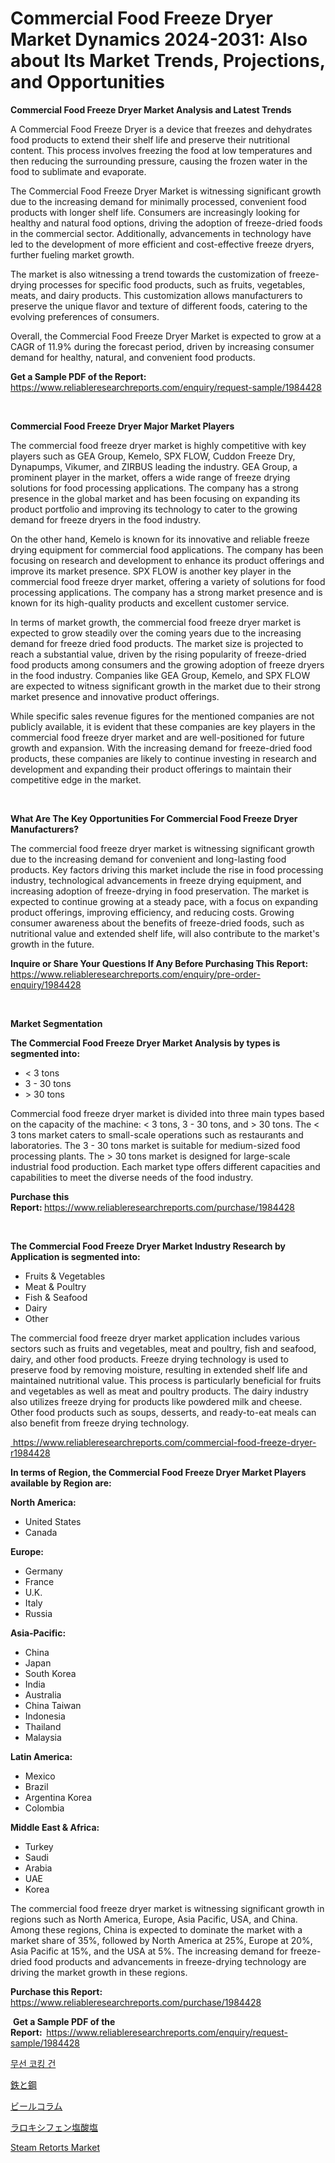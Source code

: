 <p><h1>Commercial Food Freeze Dryer Market Dynamics 2024-2031: Also about Its Market Trends, Projections, and Opportunities</h1></p><p><strong>Commercial Food Freeze Dryer Market Analysis and Latest Trends</strong></p>
<p><p>A Commercial Food Freeze Dryer is a device that freezes and dehydrates food products to extend their shelf life and preserve their nutritional content. This process involves freezing the food at low temperatures and then reducing the surrounding pressure, causing the frozen water in the food to sublimate and evaporate.</p><p>The Commercial Food Freeze Dryer Market is witnessing significant growth due to the increasing demand for minimally processed, convenient food products with longer shelf life. Consumers are increasingly looking for healthy and natural food options, driving the adoption of freeze-dried foods in the commercial sector. Additionally, advancements in technology have led to the development of more efficient and cost-effective freeze dryers, further fueling market growth.</p><p>The market is also witnessing a trend towards the customization of freeze-drying processes for specific food products, such as fruits, vegetables, meats, and dairy products. This customization allows manufacturers to preserve the unique flavor and texture of different foods, catering to the evolving preferences of consumers.</p><p>Overall, the Commercial Food Freeze Dryer Market is expected to grow at a CAGR of 11.9% during the forecast period, driven by increasing consumer demand for healthy, natural, and convenient food products.</p></p>
<p><strong>Get a Sample PDF of the Report:&nbsp;</strong> <a href="https://www.reliableresearchreports.com/enquiry/request-sample/1984428">https://www.reliableresearchreports.com/enquiry/request-sample/1984428</a></p>
<p>&nbsp;</p>
<p><strong>Commercial Food Freeze Dryer Major Market Players</strong></p>
<p><p>The commercial food freeze dryer market is highly competitive with key players such as GEA Group, Kemelo, SPX FLOW, Cuddon Freeze Dry, Dynapumps, Vikumer, and ZIRBUS leading the industry. GEA Group, a prominent player in the market, offers a wide range of freeze drying solutions for food processing applications. The company has a strong presence in the global market and has been focusing on expanding its product portfolio and improving its technology to cater to the growing demand for freeze dryers in the food industry.</p><p>On the other hand, Kemelo is known for its innovative and reliable freeze drying equipment for commercial food applications. The company has been focusing on research and development to enhance its product offerings and improve its market presence. SPX FLOW is another key player in the commercial food freeze dryer market, offering a variety of solutions for food processing applications. The company has a strong market presence and is known for its high-quality products and excellent customer service.</p><p>In terms of market growth, the commercial food freeze dryer market is expected to grow steadily over the coming years due to the increasing demand for freeze dried food products. The market size is projected to reach a substantial value, driven by the rising popularity of freeze-dried food products among consumers and the growing adoption of freeze dryers in the food industry. Companies like GEA Group, Kemelo, and SPX FLOW are expected to witness significant growth in the market due to their strong market presence and innovative product offerings.</p><p>While specific sales revenue figures for the mentioned companies are not publicly available, it is evident that these companies are key players in the commercial food freeze dryer market and are well-positioned for future growth and expansion. With the increasing demand for freeze-dried food products, these companies are likely to continue investing in research and development and expanding their product offerings to maintain their competitive edge in the market.</p></p>
<p>&nbsp;</p>
<p><strong>What Are The Key Opportunities For Commercial Food Freeze Dryer Manufacturers?</strong></p>
<p><p>The commercial food freeze dryer market is witnessing significant growth due to the increasing demand for convenient and long-lasting food products. Key factors driving this market include the rise in food processing industry, technological advancements in freeze drying equipment, and increasing adoption of freeze-drying in food preservation. The market is expected to continue growing at a steady pace, with a focus on expanding product offerings, improving efficiency, and reducing costs. Growing consumer awareness about the benefits of freeze-dried foods, such as nutritional value and extended shelf life, will also contribute to the market's growth in the future.</p></p>
<p><strong>Inquire or Share Your Questions If Any Before Purchasing This Report:</strong> <a href="https://www.reliableresearchreports.com/enquiry/pre-order-enquiry/1984428">https://www.reliableresearchreports.com/enquiry/pre-order-enquiry/1984428</a></p>
<p>&nbsp;</p>
<p><strong>Market Segmentation</strong></p>
<p><strong>The Commercial Food Freeze Dryer Market Analysis by types is segmented into:</strong></p>
<p><ul><li>< 3 tons</li><li>3 - 30 tons</li><li>> 30 tons</li></ul></p>
<p><p>Commercial food freeze dryer market is divided into three main types based on the capacity of the machine: < 3 tons, 3 - 30 tons, and > 30 tons. The < 3 tons market caters to small-scale operations such as restaurants and laboratories. The 3 - 30 tons market is suitable for medium-sized food processing plants. The > 30 tons market is designed for large-scale industrial food production. Each market type offers different capacities and capabilities to meet the diverse needs of the food industry.</p></p>
<p><strong>Purchase this Report:&nbsp;</strong><a href="https://www.reliableresearchreports.com/purchase/1984428">https://www.reliableresearchreports.com/purchase/1984428</a></p>
<p>&nbsp;</p>
<p><strong>The Commercial Food Freeze Dryer Market Industry Research by Application is segmented into:</strong></p>
<p><ul><li>Fruits & Vegetables</li><li>Meat & Poultry</li><li>Fish & Seafood</li><li>Dairy</li><li>Other</li></ul></p>
<p><p>The commercial food freeze dryer market application includes various sectors such as fruits and vegetables, meat and poultry, fish and seafood, dairy, and other food products. Freeze drying technology is used to preserve food by removing moisture, resulting in extended shelf life and maintained nutritional value. This process is particularly beneficial for fruits and vegetables as well as meat and poultry products. The dairy industry also utilizes freeze drying for products like powdered milk and cheese. Other food products such as soups, desserts, and ready-to-eat meals can also benefit from freeze drying technology.</p></p>
<p><a href="https://www.reliableresearchreports.com/commercial-food-freeze-dryer-r1984428">&nbsp;https://www.reliableresearchreports.com/commercial-food-freeze-dryer-r1984428</a></p>
<p><strong>In terms of Region, the Commercial Food Freeze Dryer Market Players available by Region are:</strong></p>
<p>
    <p> <strong> North America: </strong>
        <ul>
            <li>United States</li>
            <li>Canada</li>
        </ul>
        </p> 
    <p> <strong> Europe: </strong>
        <ul>
            <li>Germany</li>
            <li>France</li>
            <li>U.K.</li>
            <li>Italy</li>
            <li>Russia</li>
        </ul>
        </p> 
    <p> <strong> Asia-Pacific: </strong>
        <ul>
            <li>China</li>
            <li>Japan</li>
            <li>South Korea</li>
            <li>India</li>
            <li>Australia</li>
            <li>China Taiwan</li>
            <li>Indonesia</li>
            <li>Thailand</li>
            <li>Malaysia</li>
        </ul>
        </p> 
    <p> <strong> Latin America: </strong>
        <ul>
            <li>Mexico</li>
            <li>Brazil</li>
            <li>Argentina Korea</li>
            <li>Colombia</li>
        </ul>
        </p> 
    <p> <strong> Middle East & Africa: </strong>
        <ul>
            <li>Turkey</li>
            <li>Saudi</li>
            <li>Arabia</li>
            <li>UAE</li>
            <li>Korea</li>
        </ul>
    </p>
    </p>
<p><p>The commercial food freeze dryer market is witnessing significant growth in regions such as North America, Europe, Asia Pacific, USA, and China. Among these regions, China is expected to dominate the market with a market share of 35%, followed by North America at 25%, Europe at 20%, Asia Pacific at 15%, and the USA at 5%. The increasing demand for freeze-dried food products and advancements in freeze-drying technology are driving the market growth in these regions.</p></p>
<p><strong>Purchase this Report: </strong><a href="https://www.reliableresearchreports.com/purchase/1984428">https://www.reliableresearchreports.com/purchase/1984428</a></p>
<p>&nbsp;<strong>Get a Sample PDF of the Report:&nbsp;&nbsp;</strong><a href="https://www.reliableresearchreports.com/enquiry/request-sample/1984428">https://www.reliableresearchreports.com/enquiry/request-sample/1984428</a></p>
<p><strong></strong></p>
<p><p><a href="https://medium.com/@danieldobroiu20221/%EB%AC%B4%EC%84%A0-%EC%8B%A4%EB%A6%AC%EC%BD%98-%EB%A7%A4%EA%BF%88-%EC%B4%9D-%EC%8B%9C%EC%9E%A5-%EC%9D%B8%EC%82%AC%EC%9D%B4%ED%8A%B8-%EC%8B%9C%EC%9E%A5-%ED%8A%B8%EB%A0%8C%EB%93%9C-%EC%84%B1%EC%9E%A5-2024%EB%85%84%EB%B6%80%ED%84%B0-2031%EB%85%84%EA%B9%8C%EC%A7%80-%EC%98%88%EC%B8%A1-%EB%B0%9C%ED%91%9C-37eec9c5377e">무선 코킹 건</a></p><p><a href="https://medium.com/@kyaorris56456/%E9%89%84%E9%8B%BC%E5%B8%82%E5%A0%B4%E5%B1%95%E6%9C%9B-%E6%A5%AD%E7%95%8C%E6%A6%82%E6%B3%81%E3%81%A8%E4%BA%88%E6%B8%AC-2024%E5%B9%B4%E3%81%8B%E3%82%892031%E5%B9%B4%E3%81%BE%E3%81%A7-17867cefdcae">鉄と鋼</a></p><p><a href="https://medium.com/@elmoray21/%E3%83%93%E3%83%BC%E3%83%AB%E3%81%AE%E3%82%BB%E3%82%B0%E3%83%A1%E3%83%B3%E3%83%88%E5%B8%82%E5%A0%B4%E3%81%AE%E8%A6%8F%E6%A8%A1%E3%81%AF-%E3%82%B0%E3%83%AD%E3%83%BC%E3%83%90%E3%83%AB%E7%94%A3%E6%A5%AD%E3%81%AB%E3%81%8A%E3%81%91%E3%82%8B%E6%9C%80%E9%81%A9%E3%81%AA%E3%83%9E%E3%83%BC%E3%82%B1%E3%83%86%E3%82%A3%E3%83%B3%E3%82%B0%E3%83%81%E3%83%A3%E3%83%8D%E3%83%AB%E3%82%92%E6%98%8E%E3%82%89%E3%81%8B%E3%81%AB%E3%81%97%E3%81%BE%E3%81%99-fa3309b341a6">ビールコラム</a></p><p><a href="https://github.com/Sophiaard2003/Market-Research-Report-List-1/blob/main/193417634177.md">ラロキシフェン塩酸塩</a></p><p><a href="https://github.com/brenzgnarento/Market-Research-Report-List-2/blob/main/steam-retorts-market.md">Steam Retorts Market</a></p></p>